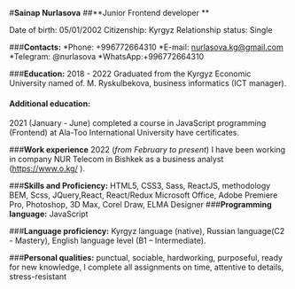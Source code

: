 #**Sainap Nurlasova**
##**Junior Frontend developer **

Date of birth: 05/01/2002
Citizenship: Kyrgyz
Relationship status: Single

###**Contacts:**
*Phone: +996772664310
*E-mail: nurlasova.kg@gmail.com
*Telegram: @nurlasova
*WhatsApp:+996772664310

###**Education:**
2018 - 2022 Graduated from the Kyrgyz Economic University named of. M. Ryskulbekova, business informatics (ICT manager).

#### **Additional education:**
2021 (January - June) completed a course in JavaScript programming (Frontend) at Ala-Too International University have certificates.

###**Work experience**
2022 (_from February to present_) I have been working in company NUR Telecom in Bishkek as a business analyst (https://www.o.kg/ ).

###**Skills and Proficiency:**
HTML5, CSS3, Sass, ReactJS, methodology BEM, Scss, JQuery,React, React/Redux
Microsoft Office, Adobe Premiere Pro, Photoshop, 3D Max, Corel Draw, ELMA Designer
###**Programming language:** JavaScript

###**Language proficiency:**
Kyrgyz language (native), Russian language(С2 - Mastery), English language level (B1 – Intermediate).

###**Personal qualities:** punctual, sociable, hardworking, purposeful, ready for new knowledge, I complete all assignments on time,  attentive to details, stress-resistant


 

